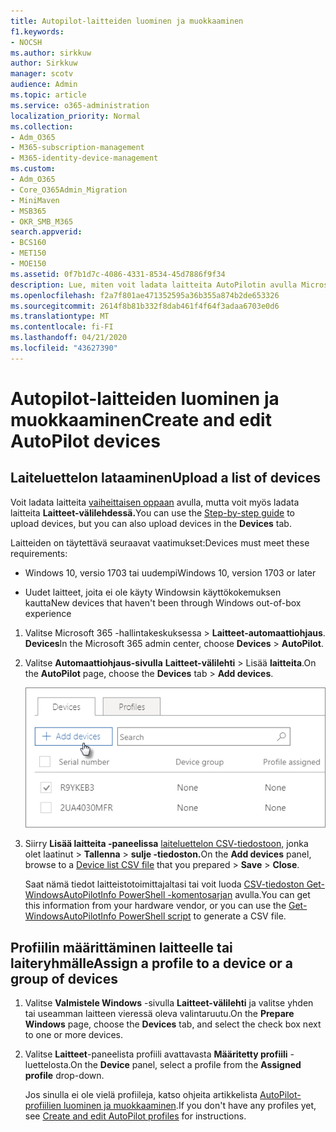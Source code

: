 ```yaml
---
title: Autopilot-laitteiden luominen ja muokkaaminen
f1.keywords:
- NOCSH
ms.author: sirkkuw
author: Sirkkuw
manager: scotv
audience: Admin
ms.topic: article
ms.service: o365-administration
localization_priority: Normal
ms.collection:
- Adm_O365
- M365-subscription-management
- M365-identity-device-management
ms.custom:
- Adm_O365
- Core_O365Admin_Migration
- MiniMaven
- MSB365
- OKR_SMB_M365
search.appverid:
- BCS160
- MET150
- MOE150
ms.assetid: 0f7b1d7c-4086-4331-8534-45d7886f9f34
description: Lue, miten voit ladata laitteita AutoPilotin avulla Microsoft 365 Business Premiumissa. Voit määrittää profiilin laitteelle tai laiteryhmälle.
ms.openlocfilehash: f2a7f801ae471352595a36b355a874b2de653326
ms.sourcegitcommit: 2614f8b81b332f8dab461f4f64f3adaa6703e0d6
ms.translationtype: MT
ms.contentlocale: fi-FI
ms.lasthandoff: 04/21/2020
ms.locfileid: "43627390"
---
```

# <a name="create-and-edit-autopilot-devices"></a><span data-ttu-id="65808-104">Autopilot-laitteiden luominen ja muokkaaminen</span><span class="sxs-lookup"><span data-stu-id="65808-104">Create and edit AutoPilot devices</span></span>

## <a name="upload-a-list-of-devices"></a><span data-ttu-id="65808-105">Laiteluettelon lataaminen</span><span class="sxs-lookup"><span data-stu-id="65808-105">Upload a list of devices</span></span>

<span data-ttu-id="65808-106">Voit ladata laitteita [vaiheittaisen oppaan](add-autopilot-devices-and-profile.md) avulla, mutta voit myös ladata laitteita **Laitteet-välilehdessä.**</span><span class="sxs-lookup"><span data-stu-id="65808-106">You can use the [Step-by-step guide](add-autopilot-devices-and-profile.md) to upload devices, but you can also upload devices in the **Devices** tab.</span></span> 
  
<span data-ttu-id="65808-107">Laitteiden on täytettävä seuraavat vaatimukset:</span><span class="sxs-lookup"><span data-stu-id="65808-107">Devices must meet these requirements:</span></span>
  
- <span data-ttu-id="65808-108">Windows 10, versio 1703 tai uudempi</span><span class="sxs-lookup"><span data-stu-id="65808-108">Windows 10, version 1703 or later</span></span>
    
- <span data-ttu-id="65808-109">Uudet laitteet, joita ei ole käyty Windowsin käyttökokemuksen kautta</span><span class="sxs-lookup"><span data-stu-id="65808-109">New devices that haven't been through Windows out-of-box experience</span></span>

1. <span data-ttu-id="65808-110">Valitse Microsoft 365 -hallintakeskuksessa \> **Laitteet-automaattiohjaus**. **Devices**</span><span class="sxs-lookup"><span data-stu-id="65808-110">In the Microsoft 365 admin center, choose **Devices** \> **AutoPilot**.</span></span>
  
2. <span data-ttu-id="65808-111">Valitse **Automaattiohjaus-sivulla** **Laitteet-välilehti** \> Lisää **laitteita**.</span><span class="sxs-lookup"><span data-stu-id="65808-111">On the **AutoPilot** page, choose the **Devices** tab \> **Add devices**.</span></span>
    
    ![In the Devices tab, choose Add devices.](../media/6ba81e22-c873-40ad-8a72-ce64d15ea6ba.png)
  
3. <span data-ttu-id="65808-113">Siirry **Lisää laitteita -paneelissa** [laiteluettelon CSV-tiedostoon,](https://support.office.com/article/932e3676-2491-49f0-9177-d893d2f5276e) jonka olet laatinut \> **Tallenna** \> **sulje -tiedoston.**</span><span class="sxs-lookup"><span data-stu-id="65808-113">On the **Add devices** panel, browse to a [Device list CSV file](https://support.office.com/article/932e3676-2491-49f0-9177-d893d2f5276e) that you prepared \> **Save** \> **Close**.</span></span>
    
    <span data-ttu-id="65808-114">Saat nämä tiedot laitteistotoimittajaltasi tai voit luoda [CSV-tiedoston Get-WindowsAutoPilotInfo PowerShell -komentosarjan](https://www.powershellgallery.com/packages/Get-WindowsAutoPilotInfo) avulla.</span><span class="sxs-lookup"><span data-stu-id="65808-114">You can get this information from your hardware vendor, or you can use the [Get-WindowsAutoPilotInfo PowerShell script](https://www.powershellgallery.com/packages/Get-WindowsAutoPilotInfo) to generate a CSV file.</span></span> 
    
## <a name="assign-a-profile-to-a-device-or-a-group-of-devices"></a><span data-ttu-id="65808-115">Profiilin määrittäminen laitteelle tai laiteryhmälle</span><span class="sxs-lookup"><span data-stu-id="65808-115">Assign a profile to a device or a group of devices</span></span>

1. <span data-ttu-id="65808-116">Valitse **Valmistele Windows** -sivulla **Laitteet-välilehti** ja valitse yhden tai useamman laitteen vieressä oleva valintaruutu.</span><span class="sxs-lookup"><span data-stu-id="65808-116">On the **Prepare Windows** page, choose the **Devices** tab, and select the check box next to one or more devices.</span></span> 
    
2. <span data-ttu-id="65808-117">Valitse **Laitteet**-paneelista profiili avattavasta **Määritetty profiili** -luettelosta.</span><span class="sxs-lookup"><span data-stu-id="65808-117">On the **Device** panel, select a profile from the **Assigned profile** drop-down.</span></span> 
    
    <span data-ttu-id="65808-118">Jos sinulla ei ole vielä profiileja, katso ohjeita artikkelista [AutoPilot-profiilien luominen ja muokkaaminen](create-and-edit-autopilot-profiles.md).</span><span class="sxs-lookup"><span data-stu-id="65808-118">If you don't have any profiles yet, see [Create and edit AutoPilot profiles](create-and-edit-autopilot-profiles.md) for instructions.</span></span> 
    
